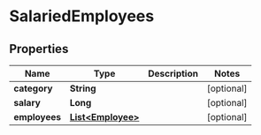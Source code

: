 

# SalariedEmployees


## Properties

| Name | Type | Description | Notes |
|------------ | ------------- | ------------- | -------------|
|**category** | **String** |  |  [optional] |
|**salary** | **Long** |  |  [optional] |
|**employees** | [**List&lt;Employee&gt;**](Employee.md) |  |  [optional] |



